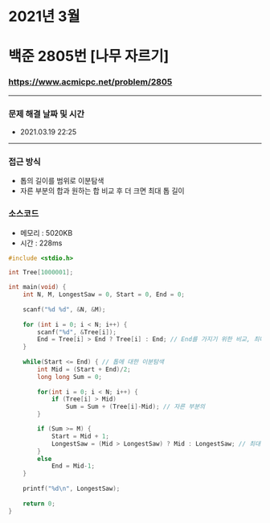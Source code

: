 
# 2021년 3월
# 백준 2805번 [나무 자르기]
### https://www.acmicpc.net/problem/2805
---

### 문제 해결 날짜 및 시간

- 2021.03.19 22:25

---

### 접근 방식
- 톱의 길이를 범위로 이분탐색
- 자른 부분의 합과 원하는 합 비교 후 더 크면 최대 톱 길이 

### 소스코드
- 메모리 : 5020KB
- 시간 : 228ms
```C
#include <stdio.h>

int Tree[1000001];

int main(void) {
	int N, M, LongestSaw = 0, Start = 0, End = 0;
	
	scanf("%d %d", &N, &M);
	
	for (int i = 0; i < N; i++) {
		scanf("%d", &Tree[i]);
		End = Tree[i] > End ? Tree[i] : End; // End를 가지기 위한 비교, 최대 나무 길이 갱신
	}
	
	while(Start <= End) { // 톱에 대한 이분탐색 
		int Mid = (Start + End)/2;
		long long Sum = 0;
		
		for(int i = 0; i < N; i++) {
			if (Tree[i] > Mid)
				Sum = Sum + (Tree[i]-Mid); // 자른 부분의 
		}

		if (Sum >= M) {
			Start = Mid + 1;
			LongestSaw = (Mid > LongestSaw) ? Mid : LongestSaw; // 최대 톱 길이 갱신 
		}
		else
			End = Mid-1;
	}
	
	printf("%d\n", LongestSaw);
	
	return 0;
}
```
